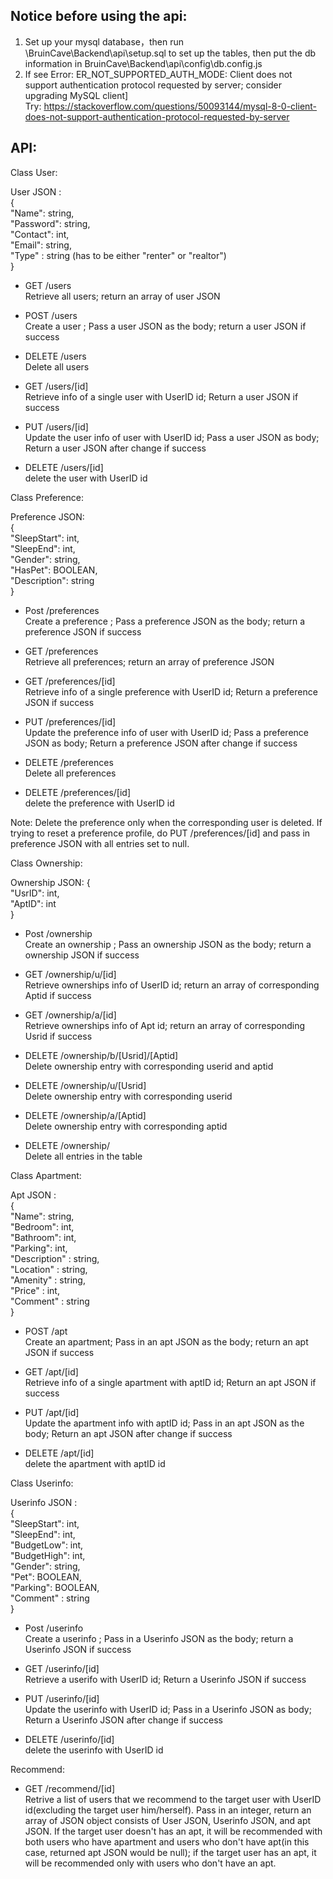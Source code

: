 ##  **Notice before using the api:**
1. Set up your mysql database，then run \BruinCave\Backend\api\setup.sql to set up the tables, then put the db information in BruinCave\Backend\api\config\db.config.js
2. If see Error: ER_NOT_SUPPORTED_AUTH_MODE: Client does not support authentication protocol requested by server; consider upgrading MySQL client]  
Try: https://stackoverflow.com/questions/50093144/mysql-8-0-client-does-not-support-authentication-protocol-requested-by-server

## API:
Class User: 

User JSON :  
{       
  "Name": string,              
  "Password": string,      
  "Contact": int,         
  "Email":  string,         
  "Type" : string (has to be either "renter" or "realtor")     
}      


- GET /users  
Retrieve all users; return an array of user JSON

- POST /users    
Create a user ; Pass a user JSON as the body; return a user JSON if success

- DELETE /users   
Delete all users

- GET /users/[id]   
Retrieve info of a single user with UserID id; Return a user JSON if success

- PUT /users/[id]  
Update the user info of user with UserID id; Pass a user JSON as body; Return a user JSON after change if success

- DELETE /users/[id]    
delete the user with UserID id

Class Preference: 

Preference JSON:  
{   
  "SleepStart": int,   
  "SleepEnd": int,  
  "Gender": string,   
  "HasPet": BOOLEAN,  
  "Description": string   
}

- Post /preferences  
Create a preference ; Pass a preference JSON as the body; return a preference JSON if success

- GET /preferences    
Retrieve all preferences; return an array of preference JSON

- GET /preferences/[id]   
Retrieve info of a single preference with UserID id; Return a preference JSON if success

- PUT /preferences/[id]  
Update the preference info of user with UserID id; Pass a preference JSON as body; Return a preference JSON after change if success

- DELETE /preferences   
Delete all preferences

- DELETE /preferences/[id]    
delete the preference with UserID id

Note: Delete the preference only when the corresponding user is deleted. If trying to reset a preference profile, do PUT /preferences/[id] and pass in preference JSON with all entries set to null. 

Class Ownership: 

Ownership JSON: 
{   
  "UsrID": int,   
  "AptID": int  
}


- Post /ownership  
Create an ownership ; Pass an ownership JSON as the body; return a ownership JSON if success

- GET /ownership/u/[id]  
Retrieve ownerships info of UserID id; return an array of corresponding Aptid if success

- GET /ownership/a/[id]  
Retrieve ownerships info of Apt id; return an array of corresponding Usrid if success

- DELETE /ownership/b/[Usrid]/[Aptid]   
Delete ownership entry with corresponding userid and aptid

- DELETE /ownership/u/[Usrid]   
Delete ownership entry with corresponding userid

- DELETE /ownership/a/[Aptid]   
Delete ownership entry with corresponding aptid

- DELETE /ownership/  
Delete all entries in the table

Class Apartment:

Apt JSON :  
{       
  "Name": string,            
  "Bedroom": int,      
  "Bathroom": int,         
  "Parking":  int,         
  "Description" : string,   
  "Location" : string,  
  "Amenity" : string,   
  "Price" : int,  
  "Comment" : string  
}  

- POST /apt    
Create an apartment; Pass in an apt JSON as the body; return an apt JSON if success

- GET /apt/[id]   
Retrieve info of a single apartment with aptID id; Return an apt JSON if success

- PUT /apt/[id]  
Update the apartment info with aptID id; Pass in an apt JSON as the body; Return an apt JSON after change if success

- DELETE /apt/[id]    
delete the apartment with aptID id

Class Userinfo: 

Userinfo JSON :  
{       
  "SleepStart": int,            
  "SleepEnd": int,      
  "BudgetLow": int,   
  "BudgetHigh": int,  
  "Gender": string,         
  "Pet":  BOOLEAN,   
  "Parking":  BOOLEAN,     
  "Comment" : string     
} 

- Post /userinfo  
Create a userinfo ; Pass in a Userinfo JSON as the body; return a Userinfo JSON if success

- GET /userinfo/[id]   
Retrieve a userifo with UserID id; Return a Userinfo JSON if success

- PUT /userinfo/[id]  
Update the userinfo with UserID id; Pass in a Userinfo JSON as body; Return a Userinfo JSON after change if success

- DELETE /userinfo/[id]    
delete the userinfo with UserID id

Recommend: 

- GET /recommend/[id]   
Retrive a list of users that we recommend to the target user with UserID id(excluding the target user him/herself). Pass in an integer, return an array
of JSON object consists of User JSON, Userinfo JSON, and apt JSON. 
If the target user doesn't has an apt, it will be recommended with both users who have apartment and users who don't have apt(in this case, returned apt JSON would be null); if the target user has an apt, it will be recommended only with users who don't have an apt. 


